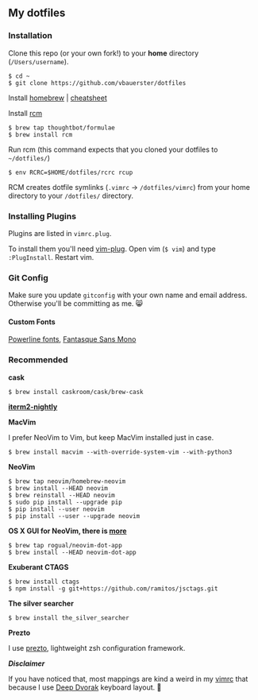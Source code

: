 ## My dotfiles

### Installation

Clone this repo (or your own fork!) to your **home** directory (`/Users/username`).
```
$ cd ~
$ git clone https://github.com/vbauerster/dotfiles
```

Install [homebrew](http://brew.sh/) | [cheatsheet](http://ricostacruz.com/cheatsheets/homebrew.html)

Install [rcm](https://thoughtbot.github.io/rcm)
```
$ brew tap thoughtbot/formulae
$ brew install rcm
```

Run rcm (this command expects that you cloned your dotfiles to `~/dotfiles/`)
```
$ env RCRC=$HOME/dotfiles/rcrc rcup
```
RCM creates dotfile symlinks (`.vimrc` -> `/dotfiles/vimrc`) from your home directory to your `/dotfiles/` directory.

### Installing Plugins
Plugins are listed in `vimrc.plug`.

To install them you'll need [vim-plug](https://github.com/junegunn/vim-plug). Open vim (`$ vim`) and type `:PlugInstall`. Restart vim.

### Git Config
Make sure you update ```gitconfig``` with your own name and email address. Otherwise you'll be committing as me. :smile_cat:

#### Custom Fonts
[Powerline fonts](https://github.com/powerline/fonts),
[Fantasque Sans Mono](https://github.com/belluzj/fantasque-sans)

### Recommended

**cask**
```
$ brew install caskroom/cask/brew-cask
```

**[iterm2-nightly](http://iterm2.com/nightly/latest)**

**MacVim**

I prefer NeoVim to Vim, but keep MacVim installed just in case.
```
$ brew install macvim --with-override-system-vim --with-python3
```

**NeoVim**
```
$ brew tap neovim/homebrew-neovim
$ brew install --HEAD neovim
$ brew reinstall --HEAD neovim
$ sudo pip install --upgrade pip
$ pip install --user neovim
$ pip install --user --upgrade neovim
```

**OS X GUI for NeoVim, there is [more](https://github.com/neovim/neovim/wiki/Related-projects)**
```
$ brew tap rogual/neovim-dot-app
$ brew install --HEAD neovim-dot-app
```

**Exuberant CTAGS**
```
$ brew install ctags
$ npm install -g git+https://github.com/ramitos/jsctags.git
```

**The silver searcher**
```
$ brew install the_silver_searcher
```

**Prezto**

I use [prezto](https://github.com/sorin-ionescu/prezto), lightweight zsh configuration framework.

***Disclaimer***

If you have noticed that, most mappings are kind a weird in my [vimrc](https://github.com/vbauerster/dotfiles/blob/master/config/nvim/init.vim)
that because I use [Deep Dvorak](https://github.com/vbauerster/DeepDvorak) keyboard layout. :banana:
